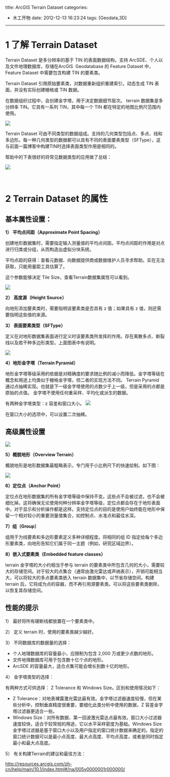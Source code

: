 title: ArcGIS Terrain Dataset
categories:
- 木工开物
date: 2012-12-13 16:23:24
tags: [Geodata,3D]
---

# **1 了解 Terrain Dataset**

Terrain Dataset 是多分辨率的基于 TIN 的表面数据结构，支持 ArcSDE、个人以及文件地理数据库，存储在ArcGIS&nbsp; Geodatabase 的 Feature Dataset 中，Feature Dataset 中需要包含构建 TIN 的要素类。

Terrain Dataset&nbsp;引用原始要素类，对数据重新组织重建索引，动态生成 TIN 表面，并没有实际创建栅格或 TIN 数据。

在数据组织过程中，会创建金字塔，用于决定数据细节层次。&nbsp;terrain 数据集是多分辨率 TIN。它具有一系列 TIN，其中每一个 TIN 都在特定的地图比例尺范围内使用。

![](http://img.my.csdn.net/uploads/201212/06/1354772763_1218.gif)

Terrain Dataset 可由不同类型的数据组成。支持的几何类型包括点、多点、线和多边形。每一种几何类型的数据都可以具有不同的表面要素类型（SFType），这与前面一篇博客中构建TIN时选择表面类型作用是相同的。

帮助中的下表很好的将常见数据类型的应用做了总结：



![](http://img.my.csdn.net/uploads/201212/06/1354775815_9215.png)

<br>

# **2 Terrain Dataset 的属性**


## **基本属性设置：**

**1） 平均点间距（Approximate Point Spacing）**

创建地形数据集时，需要指定输入测量值的平均点间距。平均点间距的作用是对点进行归类或分组，从而构造出虚拟分块系统。

平均点距的获得：查看元数据、向数据提供商或数据维护人员寻求帮助。实在无法获取，只能用量距工具估算了。

这个参数能够决定 Tile Size，查看Terrain数据集属性可以看到。

![](http://img.my.csdn.net/uploads/201212/06/1354779766_6788.png)



**2） 高度源（Height Source）**

向地形添加要素类时，需要指明该要素类是否具有 z 值；如果具有 z 值，则还需要指明这些值的来源。



**3） 表面要素类型（SFType）**

定义在对地形数据集表面进行定义时该要素类所发挥的作用。存在离散多点、断裂线以及若干种多边形类型。上面图表中有说明。



![](http://img.my.csdn.net/uploads/201212/06/1354781448_7892.png)



**4）地形金字塔（Terrain Pyramid）**

地形金字塔等级采用的依据是对精确度的要求随比例的减小而降低。金字塔等级在概念和用途上均类似于栅格金字塔，但二者的实现方法不同。 Terrain Pyramid 通过点抽稀实现。也就是下一级金字塔使用的点数少于上一级，但是采用的点都是原始的点值。 金字塔不使用任何重采样、平均化或派生的数据。

有两种金字塔类型：z 容差和窗口大小。
![](http://img.my.csdn.net/uploads/201212/06/1354783161_6853.png)

在窗口大小的选项中，可以设置二次抽稀。


## **高级属性设置**

![](http://img.my.csdn.net/uploads/201212/11/1355213787_8144.png)

**5）概貌地形（Overview Terrain）**

概貌地形是地形数据集最粗略表示，专门用于小比例尺下的快速绘制。如下图：

![](http://img.my.csdn.net/uploads/201212/11/1355213710_6040.png)

**6）定位点（Anchor Point）**

定位点在地形数据集的所有金字塔等级中保持不变。这些点不会被过滤，也不会被细化掉。这将确保无论使用何种分辨率金字塔等级，定位点都会存在于地形表面中。对于显示和分析操作都是这样。支持定位点的目的是使用户始终能在地形中保留一个相对较小的重要测量值集合，如控制点、水准点和最佳水深。

**7）组（Group）**

组用于为线要素和多边形要素定义多种详细程度。将相同的组 ID 指定给每个多边形要素类，向地形告知它们属于同一主题（例如，研究区域边界）。

**8）嵌入式要素类（Embedded feature classes）**

terrain 金字塔的大小约相当于参与 terrain 的要素类中所包含几何的大小，需要较大的存储空间。对于较大的点集合（通常由激光雷达或声纳表示），开销可能相当大，可以将较大的多点要素类嵌入 terrain 数据集中，以节省存储空间。构建 terrain 后，它将成为点的容器，而不再引用源要素类。可以将这些要素类删除，以恢复其存储空间。

## **性能的提示**

1） 最好将所有硬断线都放置在一个要素类中。

2） 定义 terrain 时，使用的要素类越少越好。

3） 不同数据库的数据量的选择：

 *   个人地理数据库的容量最小，应限制为包含 2,000 万或更少点数的地形。
 *   文件地理数据库可用于包含数十亿个点的地形。
 *   ArcSDE 的容量最大，适合点集可能会增长到数十亿的地形。

4） 金字塔类型的选择：

有两种方式可供选择： Z Tolerance 和 Windows Size。区别和使用情况如下：

 *   Z Tolerance：对地表裸露激光雷达最有效。金字塔过滤器速度较慢，但在某些分析中，控制垂直精度很重要，要细化此类分析中使用的数据，Z 容差金字塔过滤器更适合一些。
 *   Windows Size：对所有数据、第一回波激光雷达点最有效。窗口大小过滤器速度较快，适合于较常规的用途，它以水平采样密度为基础。Windows Size 金字塔过滤器是基于窗口大小以及用户指定的窗口统计数据来确定的。指定的窗口统计数据可以是最小点高度、最大点高度、平均点高度，或者是同时指定最小和最大点高度。

5） 有关构建Terrain的建议和最佳方法：

http://resources.arcgis.com/zh-cn/help/main/10.1/index.html#/na/005v0000001r000000/

